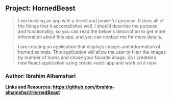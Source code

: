 ## Project: HornedBeast

> I am building an app with a direct and powerful purpose. It does all of the things that it accomplishes well. I should describe the purpose and functionality, so you can read the below's description to get more information about this app. and you can contact me for more details.

> I am creating an application that displays images and information of horned animals. This application will allow the user to filter the images by number of horns and chose your favorite image.
> So I created a new React application using create-react-app and work on it now.


### Author: Ibrahim Alhamshari

**Links and Resources: https://github.com/ibrahim-alhamshari/HornedBeast**